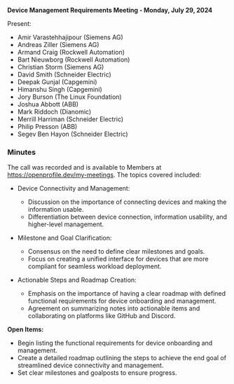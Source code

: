 **Device Management Requirements Meeting - Monday, July 29, 2024** 

Present:
* Amir Varastehhajipour (Siemens AG)
* Andreas Ziller (Siemens AG)
* Armand Craig (Rockwell Automation)
* Bart Nieuwborg (Rockwell Automation)
* Christian Storm (Siemens AG)
* David Smith (Schneider Electric)
* Deepak Gunjal (Capgemini)
* Himanshu Singh (Capgemini)
* Jory Burson (The Linux Foundation)
* Joshua Abbott (ABB)
* Mark Riddoch (Dianomic)
* Merrill Harriman (Schneider Electric)
* Philip Presson (ABB)
* Segev Ben Hayon (Schneider Electric)

### Minutes
The call was recorded and is available to Members at https://openprofile.dev/my-meetings. The topics covered included: 

* Device Connectivity and Management:
   - Discussion on the importance of connecting devices and making the information usable.
   - Differentiation between device connection, information usability, and higher-level management.
   
* Milestone and Goal Clarification:
   - Consensus on the need to define clear milestones and goals.
   - Focus on creating a unified interface for devices that are more compliant for seamless workload deployment.

* Actionable Steps and Roadmap Creation:
   - Emphasis on the importance of having a clear roadmap with defined functional requirements for device onboarding and management.
   - Agreement on summarizing notes into actionable items and collaborating on platforms like GitHub and Discord.

**Open Items:**
   - Begin listing the functional requirements for device onboarding and management.
   - Create a detailed roadmap outlining the steps to achieve the end goal of streamlined device connectivity and management.
   - Set clear milestones and goalposts to ensure progress.
